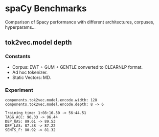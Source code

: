 # spaCy Benchmarks

Comparison of Spacy performance with different architectures, corpuses, hyperparams...

## tok2vec.model depth

### Constants

- Corpus: EWT + GUM + GENTLE converted to CLEARNLP format.
- Ad hoc tokenizer.
- Static Vectors: MD.

### Experiment

```
components.tok2vec.model.encode.width: 128
components.tok2vec.model.encode.depth: 8 -> 6
```

```
Training time: 1:08:16.50 -> 56:44.51
TAGG_ACC: 96.33 -> 96.44
DEP_UAS: 89.61 -> 89.53
DEP_LAS: 87.38 -> 87.22
SENTS_F: 80.92 -> 81.32
```
